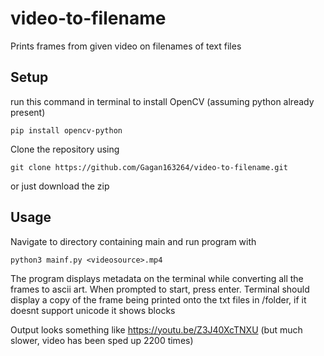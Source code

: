 # video-to-filename
Prints frames from given video on filenames of text files
## Setup 
run this command in terminal to install OpenCV (assuming python already present)

`pip install opencv-python`

Clone the repository using 

`git clone https://github.com/Gagan163264/video-to-filename.git`

or just download the zip

## Usage
Navigate to directory containing main and run program with

`python3 mainf.py <videosource>.mp4`
  
The program displays metadata on the terminal while converting all the frames to ascii art.
When prompted to start, press enter.
Terminal should display a copy of the frame being printed onto the txt files in /folder, if it doesnt support unicode it shows blocks

Output looks something like https://youtu.be/Z3J40XcTNXU (but much slower, video has been sped up 2200 times)
